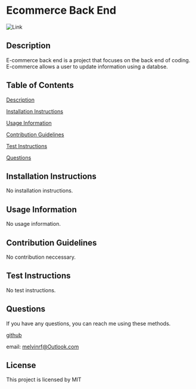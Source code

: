 # Ecommerce Back End
![Link](https://img.shields.io/github/license/campe0n/readme_generator?label=MIT&message=MIT&style=flat-square)

## Description
E-commerce back end is a project that focuses on the back end of coding. E-commerce allows a user to update information using a databse.

## Table of Contents
[Description](#description)

[Installation Instructions](#installation-instructions)

[Usage Information](#usage-information)

[Contribution Guidelines](#contribution-guidelines)

[Test Instructions](#test-instructions)

[Questions](#questions)

## Installation Instructions
No installation instructions.

## Usage Information
No usage information.

## Contribution Guidelines
No contribution neccessary.

## Test Instructions
No test instructions.

## Questions
If you have any questions, you can reach me using these methods.

[github](https://github.com/campe0n)

email: melvinrf@Outlook.com

## License
This project is licensed by MIT
